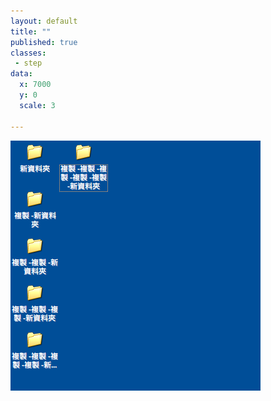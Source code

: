 ```yaml
---
layout: default
title: ""
published: true
classes:
 - step
data:
  x: 7000
  y: 0
  scale: 3

---
```


![v5](v5.png)


